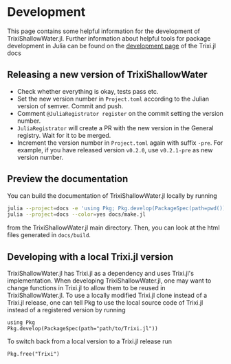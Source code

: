 # Development

This page contains some helpful information for the development of TrixiShallowWater.jl. Further 
information about helpful tools for package development in Julia can be found on the 
[development page](https://trixi-framework.github.io/Trixi.jl/stable/development/) of the Trixi.jl docs

## Releasing a new version of TrixiShallowWater

- Check whether everything is okay, tests pass etc.
- Set the new version number in `Project.toml` according to the Julian version of semver.
  Commit and push.
- Comment `@JuliaRegistrator register` on the commit setting the version number.
- `JuliaRegistrator` will create a PR with the new version in the General registry.
  Wait for it to be merged.
- Increment the version number in `Project.toml` again with suffix `-pre`. For example,
  if you have released version `v0.2.0`, use `v0.2.1-pre` as new version number.



## Preview the documentation

You can build the documentation of TrixiShallowWater.jl locally by running
```bash
julia --project=docs -e 'using Pkg; Pkg.develop(PackageSpec(path=pwd())); Pkg.instantiate()'
julia --project=docs --color=yes docs/make.jl
```
from the TrixiShallowWater.jl main directory. Then, you can look at the html files generated in
`docs/build`.



## Developing with a local Trixi.jl version

TrixiShallowWater.jl has Trixi.jl as a dependency and uses Trixi.jl's implementation.
When developing TrixiShallowWater.jl, one may want to change functions in Trixi.jl to allow them to be reused
in TrixiShallowWater.jl.
To use a locally modified Trixi.jl clone instead of a Trixi.jl release, one can tell Pkg
to use the local source code of Trixi.jl instead of a registered version by running
```julia-repl
using Pkg
Pkg.develop(PackageSpec(path="path/to/Trixi.jl"))
```

To switch back from a local version to a Trixi.jl release run
```julia-repl
Pkg.free("Trixi")
```
